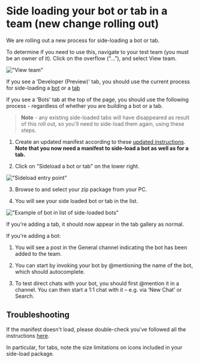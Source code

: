 # Side loading your bot or tab in a team (new change rolling out)

We are rolling out a new process for side-loading a bot or tab.

To determine if you need to use this, navigate to your test team (you must be an owner of it).  Click on the overflow (“…”), and select View team.

!["View team"](../images/viewteam.jpg)

If you see a 'Developer (Preview)' tab, you should use the current process for side-loading a [bot](../botsadd.md) or a [tab](../createpackage.md)

If you see a 'Bots' tab at the top of the page, you should use the following process - regardless of whether you are building a bot or a tab.

> **Note** - any existing side-loaded tabs will have disappeared as result of this roll out, so you'll need to side-load them again, using these steps.

1.  Create an updated manifest according to these [updated instructions](manifest.md).  **Note that you now need a manifest to side-load a bot as well as for a tab.**

2.	Click on "Sideload a bot or tab" on the lower right.

   !["Sideload entry point"](../images/sideloadentrypoint.png)

3.	Browse to and select your zip package from your PC.

4.	You will see your side loaded bot or tab in the list.

   !["Example of bot in list of side-loaded bots"](../images/botinlist.jpg)

If you're adding a tab, it should now appear in the tab gallery as normal.

If you're adding a bot:
 
1.	You will see a post in the General channel indicating the bot has been added to the team.

2.	You can start by invoking your bot by @mentioning the name of the bot, which should autocomplete.

3.  To test direct chats with your bot, you should first @mention it in a channel.  You can then start a 1:1 chat with it – e.g. via ‘New Chat’ or Search. 

## Troubleshooting

If the manifest doesn't load, please double-check you've followed all the instructions [here](manifest.md).

In particular, for tabs, note the size limitations on icons included in your side-load package.
